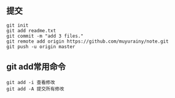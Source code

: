## 提交 ##
    git init  
    git add readme.txt  
    git commit -m "add 3 files."  
    git remote add origin https://github.com/muyurainy/note.git  
    git push -u origin master

## git add常用命令 ##
    git add -i 查看修改
    git add -A 提交所有修改